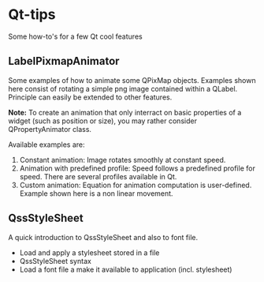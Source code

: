 # Qt-tips
Some how-to's for a few Qt cool features

## LabelPixmapAnimator
Some examples of how to animate some QPixMap objects. Examples shown here consist
of rotating a simple png image contained within a QLabel. Principle can easily
be extended to other features.

__Note:__ To create an animation that only interract on basic properties of
a widget (such as position or size), you may rather consider QPropertyAnimator
class.

Available examples are:
1. Constant animation: Image rotates smoothly at constant speed.
1. Animation with predefined profile: Speed follows a predefined profile
for speed. There are several profiles available in Qt.
1. Custom animation: Equation for animation computation is user-defined. Example
shown here is a non linear movement.

## QssStyleSheet
A quick introduction to QssStyleSheet and also to font file.
* Load and apply a stylesheet stored in a file
* QssStyleSheet syntax
* Load a font file a make it available to application (incl. stylesheet)
